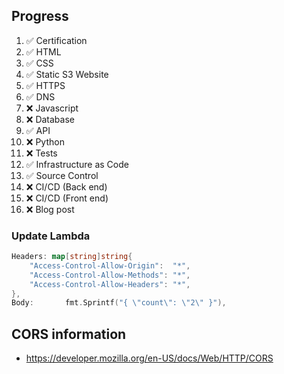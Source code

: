 ## Progress

1.  ✅ Certification
2.  ✅ HTML
3.  ✅ CSS
4.  ✅ Static S3 Website
5.  ✅ HTTPS
6.  ✅ DNS
7.  ❌ Javascript
8.  ❌ Database
9.  ✅ API
10. ❌ Python
11. ❌ Tests
12. ✅ Infrastructure as Code
13. ✅ Source Control
14. ❌ CI/CD (Back end)
15. ❌ CI/CD (Front end)
16. ❌ Blog post

### Update Lambda

```go
Headers: map[string]string{
    "Access-Control-Allow-Origin":  "*",
    "Access-Control-Allow-Methods": "*",
    "Access-Control-Allow-Headers": "*",
},
Body:       fmt.Sprintf("{ \"count\": \"2\" }"),
```

## CORS information

* https://developer.mozilla.org/en-US/docs/Web/HTTP/CORS
